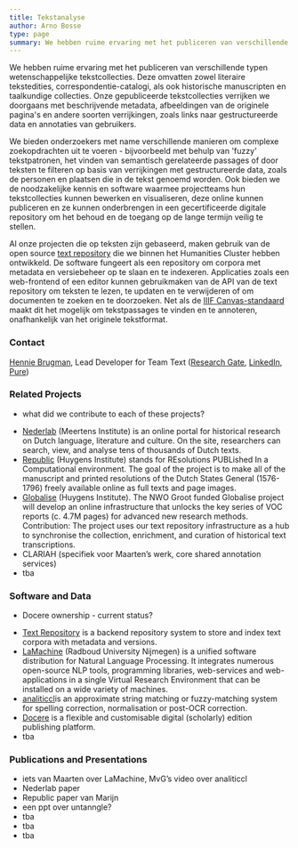 ```yaml
---
title: Tekstanalyse
author: Arno Bosse
type: page
summary: We hebben ruime ervaring met het publiceren van verschillende typen wetenschappelijke tekstcollecties, zowel literaire tekstedities, correspondentie-catalogi, als ook historische manuscripten en taalkundige collecties.
---
```

We hebben ruime ervaring met het publiceren van verschillende typen wetenschappelijke tekstcollecties. Deze omvatten zowel literaire tekstedities, correspondentie-catalogi, als ook historische manuscripten en taalkundige collecties. Onze gepubliceerde tekstcollecties verrijken we doorgaans met beschrijvende metadata, afbeeldingen van de originele pagina's en andere soorten verrijkingen, zoals links naar gestructureerde data en annotaties van gebruikers.

We bieden onderzoekers met name verschillende manieren om complexe zoekopdrachten uit te voeren - bijvoorbeeld met behulp van 'fuzzy' tekstpatronen, het vinden van semantisch gerelateerde passages of door teksten te filteren op basis van verrijkingen met gestructureerde data, zoals de personen en plaatsen die in de tekst genoemd worden. Ook bieden we de noodzakelijke kennis en software waarmee projectteams hun tekstcollecties kunnen bewerken en visualiseren, deze online kunnen publiceren en ze kunnen onderbrengen in een gecertificeerde digitale repository om het behoud en de toegang op de lange termijn veilig te stellen.

Al onze projecten die op teksten zijn gebaseerd, maken gebruik van de open source [text repository](https://github.com/knaw-huc/textrepo) die we binnen het Humanities Cluster hebben ontwikkeld. De software fungeert als een repository om corpora met metadata en versiebeheer op te slaan en te indexeren. Applicaties zoals een web-frontend of een editor kunnen gebruikmaken van de API van de text repository om teksten te lezen, te updaten en te verwijderen of om documenten te zoeken en te doorzoeken. Net als de [IIIF Canvas-standaard](https://iiif.io/) maakt dit het mogelijk om tekstpassages te vinden en te annoteren, onafhankelijk van het originele tekstformat.

### Contact

[Hennie Brugman](mailto:hennie.brugman@di.huc.knaw.nl), Lead Developer for Team Text ([Research Gate](https://www.researchgate.net/profile/Hennie-Brugman), [LinkedIn](https://nl.linkedin.com/in/hennie-brugman-8327369), [Pure](https://pure.knaw.nl/portal/en/persons/h-brugman))

### Related Projects

+ what did we contribute to each of these projects?

- [Nederlab](https://www.nederlab.nl) (Meertens Institute) is an online portal for historical research on Dutch language, literature and culture. On the site, researchers can search, view, and analyse tens of thousands of Dutch texts.
- [Republic](https://republic.huygens.knaw.nl) (Huygens Institute) stands for REsolutions PUBLished In a Computational environment. The goal of the project is to make all of the manuscript and printed resolutions of the Dutch States General (1576-1796) freely available online as full texts and page images.
- [Globalise](https://globalise.huygens.knaw.nl) (Huygens Institute). The NWO Groot funded Globalise project will develop an online infrastructure that unlocks the key series of VOC reports (c. 4.7M pages) for advanced new research methods. Contribution: The project uses our text repository infrastructure as a hub to synchronise the collection, enrichment, and curation of historical text transcriptions.
- CLARIAH (specifiek voor Maarten’s werk, core shared annotation services)
- tba


### Software and Data

+ Docere ownership - current status?

- [Text Repository](https://github.com/knaw-huc/textrepo) is a  backend repository system to store and index text corpora with metadata and versions.
- [LaMachine](https://proycon.github.io/LaMachine) (Radboud University Nijmegen) is a unified software distribution for Natural Language Processing. It integrates numerous open-source NLP tools, programming libraries, web-services and web-applications in a single Virtual Research Environment that can be installed on a wide variety of machines.
- [analiticcl](https://github.com/proycon/analiticcl)is an approximate string matching or fuzzy-matching system for spelling correction, normalisation or post-OCR correction.
- [Docere](https://github.com/knaw-huc/docere) is a flexible and customisable digital (scholarly) edition publishing platform.
- tba

### Publications and Presentations

- iets van Maarten over LaMachine, MvG’s video over analiticcl
- Nederlab paper
- Republic paper van Marijn
- een ppt over untanngle?
- tba
- tba
- tba
